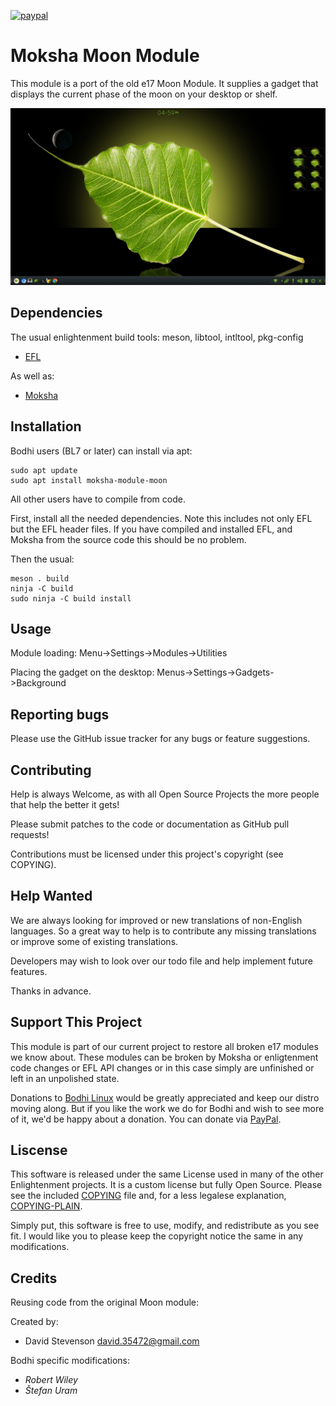[![paypal](https://www.paypalobjects.com/en_US/i/btn/btn_donate_SM.gif)](https://www.paypal.com/paypalme/rbtylee)

# Moksha Moon Module

This module is a port of the old e17 Moon Module. It supplies a gadget that displays the current phase of the moon on your desktop or shelf.

<img src="images/screenshot.png">

## Dependencies

The usual enlightenment build tools: meson, libtool, intltool, pkg-config

* [EFL](https://www.enlightenment.org/download)

As well as:

* [Moksha](https://github.com/JeffHoogland/moksha)

## Installation

Bodhi users (BL7 or later) can install via apt:

```ShellSession
sudo apt update
sudo apt install moksha-module-moon
```

All other users have to compile from code.

First, install all the needed dependencies. Note this includes not only EFL but the EFL header files. If you have compiled and installed EFL, and Moksha from the source code this should be no problem. 

Then the usual:

```ShellSession
meson . build
ninja -C build
sudo ninja -C build install
```

## Usage

Module loading: Menu->Settings->Modules->Utilities

Placing the gadget on the desktop:
Menus->Settings->Gadgets->Background

## Reporting bugs

Please use the GitHub issue tracker for any bugs or feature suggestions.

## Contributing

Help is always Welcome, as with all Open Source Projects the more people that help the better it gets!

Please submit patches to the code or documentation as GitHub pull requests!

Contributions must be licensed under this project's copyright (see COPYING).

## Help Wanted

We are always looking for improved or new translations of non-English languages. So a great way to help is to contribute any missing translations or improve some of existing translations.

Developers may wish to look over our todo file and help implement future features.

Thanks in advance.

## Support This Project

This module is part of our current project to restore all broken e17 modules we know about. These modules can be broken by Moksha or enligtenment code changes or EFL API changes or in this case simply are unfinished or left in an unpolished state.

Donations to [Bodhi Linux](https://www.bodhilinux.com/donate/) would be greatly appreciated and keep our distro moving along. But if you like the work we do for Bodhi and wish to see more of it, we'd be happy about a donation. You can donate via [PayPal](https://www.paypal.com/paypalme/rbtylee).

## Liscense

This software is released under the same License used in many of the other Enlightenment projects. It is a custom license but fully Open Source. Please see the included [COPYING](https://github.com/rbtylee/moksha-moon-module/blob/master/COPYING) file and, for a less legalese explanation, [COPYING-PLAIN](https://github.com/rbtylee/moksha-moon-module/blob/master/COPYING-PLAIN).

Simply put, this software is free to use, modify, and redistribute as you see fit. I would like you to please keep the copyright notice the same in any modifications.

## Credits

Reusing code from the original Moon module:

Created by:

* David Stevenson <david.35472@gmail.com>

Bodhi specific modifications:

* _*Robert Wiley*_
* _*Štefan Uram*_

